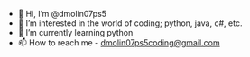 - 👋 Hi, I’m @dmolin07ps5
- 👀 I’m interested in the world of coding; python, java, c#, etc.
- 🌱 I’m currently learning python
- 📫 How to reach me - dmolin07ps5coding@gmail.com

<!---
dmolin07ps5/dmolin07ps5 is a ✨ special ✨ repository because its `README.md` (this file) appears on your GitHub profile.
You can click the Preview link to take a look at your changes.
--->
